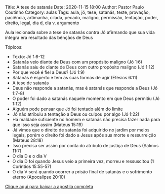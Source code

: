 Title: A tese de satanás
Date: 2020-11-15 18:00
Author: Pastor Paulo Coutinho
Category: aulas
Tags: aula, jó, tese, satanás, teste, provação, paciência, artimanha, cilada, pecado, maligno, permissão, tentação, poder, direito, legal, dia d, dia v, argumento

Aula lecionada sobre a tese de satanás contra Jó afirmando que sua vida íntegra era resultado das bênçãos de Deus

Tópicos:

- Texto: Jó 1:6-12
- Satanás veio diante de Deus com um propósito maligno (Jó 1:6)
- Satanás saiu de diante de Deus com outro propósito maligno (Jó 1:12)
- Por que você é fiel a Deus? (Jó 1:9)
- Satanás é esperto e tem as suas formas de agir (Efésios 6:11)
- A tese de satanás
- Deus não responde a satanás, mas é satanás que responde a Deus (Jó 1:7-8)
- O poder foi dado a satanás naquele momento em que Deus permitiu (Jó 1:12)
- Alguém pode pensar que Jó foi tentado além do limite
- Jó não atribuiu a tentação a Deus ou culpou por algo (Jó 1:22)
- Há maldade suficiente no homem e satanás não precisa fazer nada para que isso seja assim (Mateus 15:19)
- Já vimos que o direito de satanás foi adquirido no jardim por meios legais, porém o direito foi dado a Jesus após sua morte e ressurreição (Mateus 28:18)
- Isso precisa ser assim por conta do atributo de justiça de Deus (Salmos 11:7)
- O dia D e o dia V
- O dia D foi quando Jesus veio a primeira vez, morreu e ressuscitou (1 Coríntios 15:55-57)
- O dia V será quando ocorrer a prisão final de satanás e o sofrimento eterno (Apocalipse 20:10)


[Clique aqui para baixar a apostila completa](https://www.dropbox.com/s/dzlt47dbuo1wip6/Aula%20EBD%20-%20A%20tese%20de%20satan%C3%A1s%20-%2015_11_2020.pdf?dl=1)